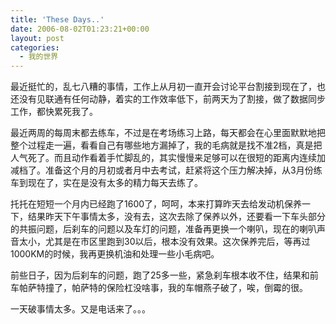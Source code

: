 ```yaml
---
title: 'These Days..'
date: 2006-08-02T01:23:21+00:00
layout: post
categories:
  - 我的世界
---
```


最近挺忙的，乱七八糟的事情，工作上从月初一直开会讨论平台割接到现在了，也还没有见联通有任何动静，着实的工作效率低下，前两天为了割接，做了数据同步工作，都快累死我了。

最近两周的每周末都去练车，不过是在考场练习上路，每天都会在心里面默默地把整个过程走一遍，看看自己有哪些地方漏掉了，我的毛病就是找不准2档，真是把人气死了。而且动作看着手忙脚乱的，其实慢慢来足够可以在很短的距离内连续加减档了。准备这个月的月初或者月中去考试，赶紧将这个压力解决掉，从3月份练车到现在了，实在是没有太多的精力每天去练了。

托托在短短一个月内已经跑了1600了，呵呵，本来打算昨天去给发动机保养一下，结果昨天下午事情太多，没有去，这次去除了保养以外，还要看一下车头部分的共振问题，后刹车的问题以及车灯的问题，准备再更换一个喇叭，现在的喇叭声音太小，尤其是在市区里跑到30以后，根本没有效果。这次保养完后，等再过1000KM的时候，我再更换机油和处理一些小毛病吧。

前些日子，因为后刹车的问题，跑了25多一些，紧急刹车根本收不住，结果和前车帕萨特撞了，帕萨特的保险杠没啥事，我的车帽燕子破了，唉，倒霉的很。

一天破事情太多。又是电话来了。。。